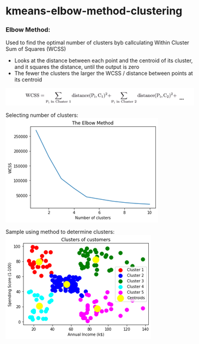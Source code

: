 # kmeans-elbow-method-clustering

### Elbow Method: 
Used to find the optimal number of clusters byb callculating Within Cluster Sum of Squares (WCSS)
* Looks at the distance between each point and the centroid of its cluster, and it squares the distance, until the output is zero
* The fewer the clusters the larger the WCSS / distance between points at its centroid

![Elbow Method Equation](wcss_equation.png)

Selecting number of clusters:
![Elbow Method](elbow_method.png)

Sample using method to determine clusters:
![Clustered Sample](visualize_clusters.png)
